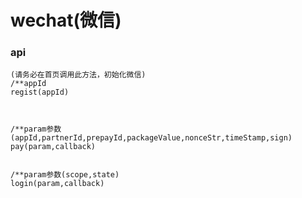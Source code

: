 # wechat\(微信\)

### api

```
(请务必在首页调用此方法，初始化微信)
/**appId
regist(appId)



/**param参数(appId,partnerId,prepayId,packageValue,nonceStr,timeStamp,sign)
pay(param,callback)


/**param参数(scope,state)
login(param,callback)
```



